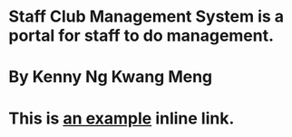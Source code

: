 # Staff Club Management System is a portal for staff to do management. 
# By Kenny Ng Kwang Meng
# This is [an example](http://example.com/ "Title") inline link.